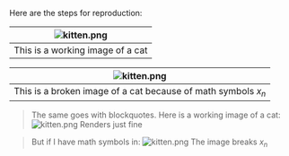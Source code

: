 Here are the steps for reproduction:

| ![kitten.png](http://x.nixu.com:1234/kitten.png) |
|:---:|
| This is a working image of a cat |

| ![kitten.png](/etc/passwd) |
|:---:|
| This is a broken image of a cat because of math symbols $x_n$ |


> The same goes with blockquotes. Here is a working image of a cat:
> ![kitten.png](http://x.nixu.com:1234/kitten.png)
> Renders just fine

> But if I have math symbols in:
> ![kitten.png](http://x.nixu.com:1234/kitten.png)
> The image breaks $x_n$

